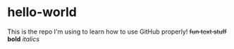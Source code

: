 # hello-world
This is the repo I'm using to learn how to use GitHub properly!
~~fun text stuff~~
**bold**
*italics*
